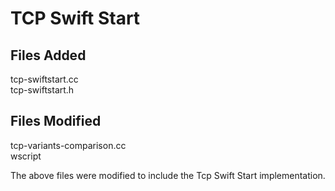 # TCP Swift Start

Files Added
-----------
tcp-swiftstart.cc   
tcp-swiftstart.h

Files Modified
--------------
tcp-variants-comparison.cc  
wscript

The above files were modified to include the Tcp Swift Start implementation.


